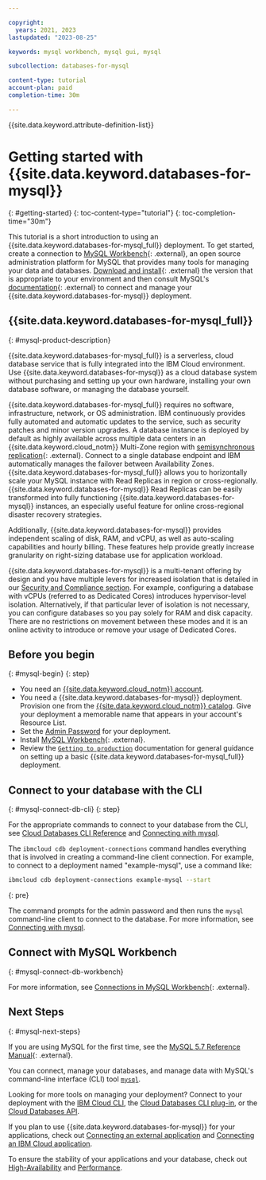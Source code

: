 ```yaml
---

copyright:
  years: 2021, 2023
lastupdated: "2023-08-25"

keywords: mysql workbench, mysql gui, mysql

subcollection: databases-for-mysql

content-type: tutorial
account-plan: paid
completion-time: 30m

---
```


{{site.data.keyword.attribute-definition-list}}

# Getting started with {{site.data.keyword.databases-for-mysql}}
{: #getting-started}
{: toc-content-type="tutorial"}
{: toc-completion-time="30m"}

This tutorial is a short introduction to using an {{site.data.keyword.databases-for-mysql_full}} deployment. To get started, create a connection to [MySQL Workbench](https://www.mysql.com/products/workbench/){: .external}, an open source administration platform for MySQL that provides many tools for managing your data and databases. [Download and install](https://dev.mysql.com/downloads/workbench/){: .external} the version that is appropriate to your environment and then consult MySQL's [documentation](https://dev.mysql.com/doc/workbench/en/wb-mysql-connections.html){: .external} to connect and manage your {{site.data.keyword.databases-for-mysql}} deployment.


## {{site.data.keyword.databases-for-mysql_full}}
{: #mysql-product-description}

{{site.data.keyword.databases-for-mysql_full}} is a serverless, cloud database service that is fully integrated into the IBM Cloud environment. Use {{site.data.keyword.databases-for-mysql}} as a cloud database system without purchasing and setting up your own hardware, installing your own database software, or managing the database yourself.

{{site.data.keyword.databases-for-mysql_full}} requires no software, infrastructure, network, or OS administration. IBM continuously provides fully automated and automatic updates to the service, such as security patches and minor version upgrades. A database instance is deployed by default as highly available across multiple data centers in an {{site.data.keyword.cloud_notm}} Multi-Zone region with [semisynchronous replication](https://dev.mysql.com/doc/mysql-replication-excerpt/8.0/en/replication-semisync.html){: .external}. Connect to a single database endpoint and IBM automatically manages the failover between Availability Zones. {{site.data.keyword.databases-for-mysql_full}} allows you to horizontally scale your MySQL instance with Read Replicas in region or cross-regionally. {{site.data.keyword.databases-for-mysql}} Read Replicas can be easily transformed into fully functioning {{site.data.keyword.databases-for-mysql}} instances, an especially useful feature for online cross-regional disaster recovery strategies.

Additionally, {{site.data.keyword.databases-for-mysql}} provides independent scaling of disk, RAM, and vCPU, as well as auto-scaling capabilities and hourly billing. These features help provide greatly increase granularity on right-sizing database use for application workload.

{{site.data.keyword.databases-for-mysql}} is a multi-tenant offering by design and you have multiple levers for increased isolation that is detailed in our [Security and Compliance section](/docs/cloud-databases?topic=cloud-databases-manage-security-compliance). For example, configuring a database with vCPUs (referred to as Dedicated Cores) introduces hypervisor-level isolation. Alternatively, if that particular lever of isolation is not necessary, you can configure databases so you pay solely for RAM and disk capacity. There are no restrictions on movement between these modes and it is an online activity to introduce or remove your usage of Dedicated Cores.

## Before you begin
{: #mysql-begin}
{: step}

- You need an [{{site.data.keyword.cloud_notm}} account](https://cloud.ibm.com/registration).
- You need a {{site.data.keyword.databases-for-mysql}} deployment. Provision one from the [{{site.data.keyword.cloud_notm}} catalog](https://cloud.ibm.com/catalog/services/databases-for-mysql). Give your deployment a memorable name that appears in your account's Resource List.
- Set the [Admin Password](/docs/databases-for-mysql?topic=databases-for-mysql-user-management&interface=ui#user-management-set-admin-password-ui) for your deployment.
- Install [MySQL Workbench](https://dev.mysql.com/downloads/workbench/){: .external}.
- Review the [`Getting to production`](/docs/cloud-databases?topic=cloud-databases-best-practices) documentation for general guidance on setting up a basic {{site.data.keyword.databases-for-mysql_full}} deployment.

## Connect to your database with the CLI
{: #mysql-connect-db-cli}
{: step}

For the appropriate commands to connect to your database from the CLI, see [Cloud Databases CLI Reference](https://cloud.ibm.com/docs/databases-cli-plugin?topic=databases-cli-plugin-cdb-reference) and [Connecting with mysql](/docs/databases-for-mysql?topic=databases-for-mysql-connecting-mysql).

The `ibmcloud cdb deployment-connections` command handles everything that is involved in creating a command-line client connection. For example, to connect to a deployment named "example-mysql", use a command like:

```sh
ibmcloud cdb deployment-connections example-mysql --start
```
{: pre}

The command prompts for the admin password and then runs the `mysql` command-line client to connect to the database. For more information, see [Connecting with mysql](/docs/databases-for-mysql?topic=databases-for-mysql-connecting-mysql).

## Connect with MySQL Workbench
{: #mysql-connect-db-workbench}

For more information, see [Connections in MySQL Workbench](https://dev.mysql.com/doc/workbench/en/wb-mysql-connections.html){: .external}.

## Next Steps
{: #mysql-next-steps}

If you are using MySQL for the first time, see the [MySQL 5.7 Reference Manual](https://dev.mysql.com/doc/refman/5.7/en/){: .external}. 

You can connect, manage your databases, and manage data with MySQL's command-line interface (CLI) tool [`mysql`](/docs/databases-for-mysql?topic=databases-for-mysql-connecting-mysql).

Looking for more tools on managing your deployment? Connect to your deployment with the [IBM Cloud CLI](/docs/cli?topic=cli-install-ibmcloud-cli), the [Cloud Databases CLI plug-in](/docs/databases-cli-plugin?topic=databases-cli-plugin-cdb-reference), or the [Cloud Databases API](https://cloud.ibm.com/apidocs/cloud-databases-api).

If you plan to use {{site.data.keyword.databases-for-mysql}} for your applications, check out [Connecting an external application](/docs/databases-for-mysql?topic=databases-for-mysql-external-app) and [Connecting an IBM Cloud application](/docs/databases-for-mysql?topic=databases-for-mysql-ibmcloud-app).

To ensure the stability of your applications and your database, check out [High-Availability](/docs/databases-for-mysql?topic=cloud-databases-ha-dr) and [Performance](/docs/databases-for-mysql?topic=databases-for-mysql-performance).

